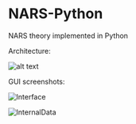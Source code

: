 # NARS-Python

NARS theory implemented in Python

Architecture:

![alt text](https://raw.githubusercontent.com/ccrock4t/NARS-Python/main/Documentation/Diagram.png?token=ADVCHKU3IYHI4BZRNKFFHZLAI64VK)

GUI screenshots:

![Interface](https://user-images.githubusercontent.com/15344554/116962155-3d9f5200-ac73-11eb-9afd-10b615c85813.PNG)

![InternalData](https://user-images.githubusercontent.com/15344554/116962157-3f691580-ac73-11eb-968e-e71433f452fd.PNG)




